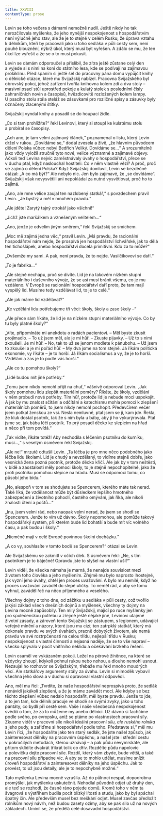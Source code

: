 ```yaml
---
title: XXVIII
contentType: prose
---
```


Levin se toho večera s dámami nemožně nudil. Ještě nikdy ho tak nerozčilovala myšlenka, že jeho nynější nespokojenost s hospodářstvím není výlučně jeho stav, ale že je to stejné v celém Rusku, že úprava vztahu k dělníkům, kteří by pracovali jako u toho sedláka v půli cesty sem, není pouhé blouznění, nýbrž úkol, který musí být vyřešen. A zdálo se mu, že ten úkol lze vyřešit a že se o to musí pokusit.

Levin se dámám odporoučel a přislíbil, že zítra ještě zůstane celý den a vyjede si s nimi na koni do státního lesa, kde se podívají na zajímavou proláklinu. Před spaním si ještě šel do pracovny pána domu vypůjčit knihy o dělnické otázce, které mu Svijažskij nabízel. Pracovna Svijažského byl obrovský pokoj, jehož zařízení tvořila knihovna kolem zdí a dva stoly – masivní psací stůl uprostřed pokoje a kulatý stolek s posledními čísly zahraničních novin a časopisů, hvězdicovitě rozložených kolem lampy. U psacího stolu stála steláž se zásuvkami pro rozličné spisy a zásuvky byly označeny zlacenými štítky.

Svijažskij vyndal knihy a posadil se do houpací židle.

„Co si tam prohlížíte?“ řekl Levinovi, který si stoupl ke kulatému stolu a probíral se časopisy.

„Ach ano, je tam velmi zajímavý článek,“ poznamenal o listu, který Levin držel v rukou. „Dovídáme se,“ dodal zvesela a živě, „že hlavním původcem dělení Polska vůbec nebyl Bedřich Veliký. Dovídáme se…“ A srozumitelně jako vždy vyložil stručně tyto nové, velice významné a zajímavé objevy. Ačkoli teď Levina nejvíc zaměstnávaly úvahy o hospodářství, přece se v duchu ptal, když naslouchal hostiteli: Co v něm vlastně vězí? A proč, proč se zajímá o dělení Polska? Když Svijažskij domluvil, Levin se bezděčně otázal: „A co má být?“ Ale nebylo nic. Jen bylo zajímavé, že „se dovídáme“. Svijažskij však nevysvětlil ani nepokládal za nutné vysvětlovat, proč ho to zajímá.

„Ano, ale mne velice zaujal ten nazlobený statkář,“ s povzdechem pravil Levin. „Je bystrý a měl v mnohém pravdu.“

„Ale jděte! Zarytý tajný otrokář jako všichni!“

„Jichž jste maršálkem a vznešeným velitelem…“

„Ano, jenže je odvelím jiným směrem,“ řekl Svijažskij se smíchem.

„Moc mě zajímá jedna věc,“ pravil Levin. „Má pravdu, že racionální hospodářství nám nejde, že prospívá jen hospodářství lichvářské, jak to dělá ten tichošlápek, anebo hospodářství docela primitivní. Kdo za to může?“

„Ovšemže my sami. A pak, není pravda, že to nejde. Vasilčikovovi se daří.“

„To je fabrika…“

„Ale stejně nechápu, proč se divíte. Lid je na takovém nízkém stupni materiálního i duševního vývoje, že se asi musí bránit všemu, co je mu vzdáleno. V Evropě se racionální hospodářství daří proto, že tam mají vyspělý lid. Musíme tedy vzdělávat lid, to je to celé.“

„Ale jak máme lid vzdělávat?“

„Ke vzdělání lidu potřebujeme tři věci: školy, školy a zase školy –“

„Ale přece sám říkáte, že lid je na nízkém stupni materiálního vývoje. Co by tu byly platné školy?“

„Víte, připomínáte mi anekdotu o radách pacientovi. – Měl byste zkusit projímadlo. – To už jsem měl, ale je mi hůř. – Zkuste pijavky. – Už to s nimi zkoušeli. Je mi hůř. – No, tak to už se jenom modlete k pánubohu. – Už jsem to zkoušel a je mi pořád hůř. – My dva jsme na tom stejně. Já říkám politická ekonomie, vy říkáte – je to horší. Já říkám socialismus a vy, že je to horší. Vzdělání a zas je to podle vás horší.“

„Ale co tu pomohou školy?“

„Lidé budou mít jiné potřeby.“

„Tomu jsem nikdy nemohl přijít na chuť,“ vášnivě odporoval Levin. „Jak školy pomohou lidu zlepšit materiální poměry? Říkáte, že školy, vzdělání v něm probudí nové potřeby. Tím hůř, protože lid je nebude moci uspokojit. A jak by mu znalost sčítání a odčítání a katechismu mohla pomoci k zlepšení materiálních poměrů, to jsem nikdy nemohl pochopit. Předevčírem večer jsem potkal ženskou ze vsi. Nesla nemluvně, ptal jsem se jí, kam jde. Řekla, že kluk dostal psotník, tak že s ním byla u báby, aby jí ho vykurýrovala. Ptal jsme se, jak bába léčí psotník. To prý posadí děcko ke slepicím na hřad a něco při tom povídá.“

„Tak vidíte, říkáte totéž! Aby nechodila s léčením psotníku do kurníku, musí…,“ s veselým úsměvem řekl Svijažskij.

„Ale ne!“ mrzutě odtušil Levin. „Ta léčba je pro mne něco podobného jako léčba lidu školami. Lid je chudý a nevzdělaný, to vidíme stejně dobře, jako vesnická žena pozná psotník, protože děcko křičí. Ale jak by v tom neštěstí, v bídě a zaostalosti měly pomoci školy, to je stejně nepochopitelné, jako že proti psotníku pomohou slepice na hřadu. Musí se odpomoci tomu, co působí jeho bídu.“

„No, alespoň v tom se shodujete se Spencerem, kterého máte tak nerad. Také říká, že vzdělanost může být důsledkem lepšího hmotného zabezpečení a životního pohodlí, častého omývání, jak říká, ale nikoli znalosti čtení a počtů…“

„Inu, jsem velmi rád, nebo naopak velmi nerad, že jsem se shodl se Spencerem. Jenže to vím už dávno. Školy nepomohou, ale pomůže takový hospodářský systém, při kterém bude lid bohatší a bude mít víc volného času, a pak budou i školy.“

„Nicméně mají v celé Evropě povinnou školní docházku.“

„A co vy, souhlasíte v tomto bodě se Spencerem?“ otázal se Levin.

Ale Svijažskému se zakmitl v očích úlek. S úsměvem řekl: „Ne, s tím psotníkem je to báječné! Opravdu jste to slyšel na vlastní uši?“

Levin viděl, že všecka námaha je marná, že nenajde souvislost mezi životem toho člověka a jeho myšlením. Zřejmě mu bylo naprosto lhostejné, jak vyzní jeho úvahy, chtěl jen proces uvažování. A bylo mu nemilé, když ho proces uvažování zaváděl do slepé uličky. To neměl rád, a aby se tomu vyhnul, zaváděl řeč na něco příjemného a veselého.

Všechny dojmy z toho dne, od zážitku u sedláka v půli cesty, což tvořilo jakýsi základ všech dnešních dojmů a myšlenek, všechny ty dojmy na Levina mocně zapůsobily. Ten milý Svijažskij, mající po ruce myšlenky jen pro společenskou potřebu a zřejmě ještě nějaké jiné, Levinovi utajené životní zásady, a zároveň tento Svijažskij se zástupem, s legionem, udávající veřejné mínění a názory, které jsou mu cizí; ten zatrpklý statkář, který má dokonale pravdu ve svých úvahách, pracně dobytých životem, ale nemá pravdu ve své roztrpčenosti na celou třídu, nejlepší třídu v Rusku; nespokojenost s vlastní činností a nejasná naděje, že se to vše napraví – všecko splývalo v pocit vnitřního neklidu a očekávání brzkého řešení.

Levin osaměl ve vykázaném pokoji. Ležel na pérové žíněnce, na které se vždycky zhoupl, kdykoli pohnul rukou nebo nohou, a dlouho nemohl usnout. Nezaujal ho rozhovor se Svijažským, třebaže mu řekl mnoho moudrých věcí. Ale statkářovy argumenty stály za úvahu. Levin si mimoděk vybavil všechna jeho slova a v duchu si opravoval vlastní odpovědi.

Ano, měl mu říci: „Tvrdíte, že naše hospodářství neprospívá proto, že sedlák nenávidí jakákoli zlepšení, a že je máme zavádět mocí. Ale kdyby se bez těchto zlepšení vůbec nedalo hospodařit, měl byste pravdu. Jenže to jde, a to jen tam, kde dělník pracuje ve shodě se svými zvyky, jako u toho pantáty, co bydlí při cestě sem. Vaše i naše všeobecná nespokojenost svědčí o tom, že za to můžeme my anebo dělníci. Už dávno si fachčíme podle svého, po evropsku, aniž se ptáme po vlastnostech pracovní síly. Zkusme vidět v pracovní síle nikoli ideální pracovní _sílu, ale ruského rolníka_ s jeho pudy, a zařiďme si hospodářství podle toho. Představte si,“ měl mu Levin říci, „že hospodaříte jako ten starý sedlák, že jste našel způsob, jak zainteresovat dělníky na pracovním úspěchu, a našel jste i střední cestu v pokročilých metodách, kterou uznávají – a pak půdu nevymrskáte, ale přitom sklidíte dvakrát třikrát tolik co dřív. Rozdělte půdu napolovic a polovičku dejte pracovní síle. Rozdíl, který vám zbyde, bude větší, a také na pracovní sílu připadne víc. A aby se to mohlo udělat, musíme snížit úroveň hospodářství a zainteresovat dělníky na jeho úspěchu. Jak to provést, to už jsou detaily, ale je to nepochybně možné.“

Tato myšlenka Levina mocně vzrušila. Až do půlnoci nespal, dopodrobna promýšlel, jak myšlenku uskutečnit. Nehodlal původně odjet už druhý den, ale teď se rozhodl, že časně ráno pojede domů. Kromě toho v něm ta švagrová s výstřihem budila pocit blízký lítosti a studu, jako by byl spáchal špatný čin. Ale především musel bez meškání odjet. Musel zavčas předložit rolníkům nový návrh, než budou zasety ozimy, aby se pak silo už na nových základech. Umínil se, že předělá celé dosavadní hospodářství.
